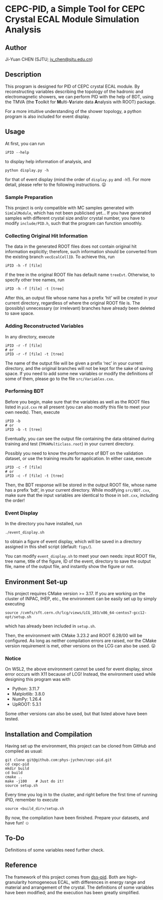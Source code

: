# CEPC-PID, a Simple Tool for CEPC Crystal ECAL Module Simulation Analysis

## Author
Ji-Yuan CHEN (SJTU; <jy_chen@sjtu.edu.cn>)

## Description
This program is designed for PID of CEPC crystal ECAL module. By reconstructing variables describing the topology of the hadronic and electromagnetic showers, we can perform PID with the help of BDT, using the TMVA (the **T**oolkit for **M**ulti-**V**ariate data **A**nalysis with ROOT) package.

For a more intuitive understanding of the shower topology, a python program is also included for event display.

## Usage
At first, you can run
```shell
iPID --help
```
to display help information of analysis, and
```shell
python display.py -h
```
for that of event display (mind the order of `display.py` and `-h`!). For more detail, please refer to the following instructions. :stuck_out_tongue:

### Sample Preparation
This project is only compatible with MC samples generated with `SimCalModule`, which has not been publicised yet… If you have generated samples with different crystal size and/or crystal number, you have to modify `include/PID.h`, such that the program can function smoothly.

### Collecting Original Hit Information
The data in the generated ROOT files does not contain original hit information explicitly; therefore, such information should be converted from the existing branch `vecEcalCellID`. To achieve this, run
```shell
iPID -h -f [file]
```
if the tree in the original ROOT file has default name `treeEvt`. Otherwise, to specify other tree names, run
```shell
iPID -h -f [file] -t [tree]
```
After this, an output file whose name has a prefix ‘hit’ will be created in your current directory, regardless of where the original ROOT file is. The (possibly) unnecessary (or irrelevant) branches have already been deleted to save space.

### Adding Reconstructed Variables
In any directory, execute
```shell
iPID -r -f [file]
# or
iPID -r -f [file] -t [tree]
```
The name of the output file will be given a prefix ‘rec’ in your current directory, and the original branches will not be kept for the sake of saving space. If you need to add some new variables or modify the definitions of some of them, please go to the file `src/Variables.cxx`.

### Performing BDT
Before you begin, make sure that the variables as well as the ROOT files listed in `pid.cxx` re all present (you can also modify this file to meet your own needs). Then, execute
```shell
iPID -b
# or
iPID -b -t [tree]
```
Eventually, you can see the output file containing the data obtained during training and test (`TMVAMulticlass.root`) in your current directory.

Possibly you need to know the performance of BDT on the validation dataset, or use the training results for application. In either case, execute
```shell
iPID -c -f [file]
# or
iPID -c -f [file] -t [tree]
```
Then, the BDT response will be stored in the output ROOT file, whose name has a prefix ‘bdt’, in your current directory. While modifying `src/BDT.cxx`, make sure that the input variables are identical to those in `bdt.cxx`, including the order!

### Event Display
In the directory you have installed, run
```shell
./event_display.sh
```
to obtain a figure of event display, which will be saved in a directory assigned in this shell script (default: `figs/`).

You can modify `event_display.sh` to meet your own needs: input ROOT file, tree name, title of the figure, ID of the event, directory to save the output file, name of the output file, and instantly show the figure or not.

## Environment Set-up
This project requires CMake version >= 3.17. If you are working on the cluster of INPAC, IHEP, etc., the environment can be easily set up by simply executing
```shell
source /cvmfs/sft.cern.ch/lcg/views/LCG_103/x86_64-centos7-gcc12-opt/setup.sh
```
which has already been included in `setup.sh`.

Then, the environment with CMake 3.23.2 and ROOT 6.28/00 will be configured. As long as neither compilation errors are raised, nor the CMake version requirement is met, other versions on the LCG can also be used. :stuck_out_tongue:

### Notice
On WSL2, the above environment cannot be used for event display, since error occurs with X11 because of LCG! Instead, the environment used while designing this program was with
- Python: 3.11.7
- Matplotlib: 3.8.0
- NumPy: 1.26.4
- UpROOT: 5.3.1

Some other versions can also be used, but that listed above have been tested.

## Installation and Compilation
Having set up the environment, this project can be cloned from GitHub and compiled as usual:
```shell
git clone git@github.com:phys-jychen/cepc-pid.git
cd cepc-pid
mkdir build
cd build
cmake ..
make -j100    # Just do it!
source setup.sh
```

Every time you log in to the cluster, and right before the first time of running iPID, remember to execute
```shell
source <build_dir>/setup.sh
```

By now, the compilation have been finished. Prepare your datasets, and have fun! :relaxed:

## To-Do
Definitions of some variables need further check.

## Reference
The framework of this project comes from [dss-pid](https://github.com/phys-jychen/dss-pid). Both are high-granularity homogeneous ECAL, with differences in energy range and material and arrangement of the crystal. The definitions of some variables have been modified; and the execution has been greatly simplified.